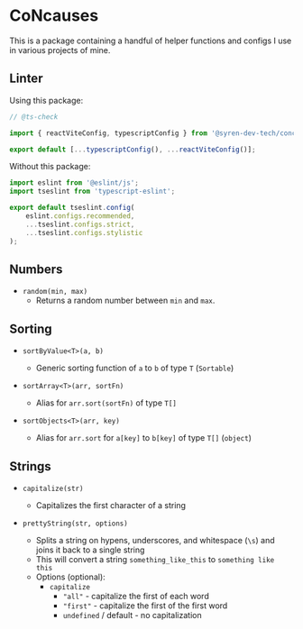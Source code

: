 # CoNcauses

This is a package containing a handful of helper functions and configs I use in various projects of mine.

## Linter

Using this package:

```ts
// @ts-check

import { reactViteConfig, typescriptConfig } from '@syren-dev-tech/concauses';

export default [...typescriptConfig(), ...reactViteConfig()];
```

Without this package:

```ts
import eslint from '@eslint/js';
import tseslint from 'typescript-eslint';

export default tseslint.config(
    eslint.configs.recommended,
    ...tseslint.configs.strict,
    ...tseslint.configs.stylistic
);
```

## Numbers

- `random(min, max)`
    - Returns a random number between `min` and `max`.

## Sorting

- `sortByValue<T>(a, b)`
    - Generic sorting function of `a` to `b` of type `T` (`Sortable`)

- `sortArray<T>(arr, sortFn)`
    - Alias for `arr.sort(sortFn)` of type `T[]`

- `sortObjects<T>(arr, key)`
    - Alias for `arr.sort` for `a[key]` to `b[key]` of type `T[]` (`object`)

## Strings

- `capitalize(str)`
    - Capitalizes the first character of a string

- `prettyString(str, options)`
    - Splits a string on hypens, underscores, and whitespace (`\s`) and joins it back to a single string
    - This will convert a string `something_like_this` to `something like this`
    - Options (optional):
        - `capitalize`
            - `"all"` - capitalize the first of each word
            - `"first"` - capitalize the first of the first word
            - `undefined` / default - no capitalization